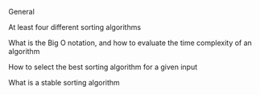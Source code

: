 General

At least four different sorting algorithms

What is the Big O notation, and how to evaluate the time complexity of an algorithm

How to select the best sorting algorithm for a given input

What is a stable sorting algorithm
